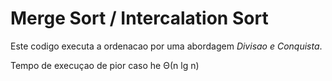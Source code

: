# Merge Sort / Intercalation Sort

Este codigo executa a ordenacao por uma abordagem *Divisao e Conquista*.


Tempo de execuçao de pior caso he Θ(n lg n)
